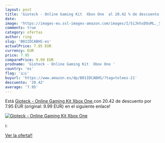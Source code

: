 ```yaml
---
layout: post
title: 'Gioteck - Online Gaming Kit  Xbox One  al 20.42 % de descuento'
date: 
image: 'https://images-eu.ssl-images-amazon.com/images/I/51JkhsDOuML._SL200_.jpg'
comments: true
category: ofertas
author: ring
slug: 'B01IDCABHS-es'
actualPrice: 7.95 EUR
currency: EUR
price: 7.95
comparePrice: 9.99 EUR
prodname: 'Gioteck - Online Gaming Kit  Xbox One '
country: 'es'
flag: '🇪🇸'
buyurl: 'https://www.amazon.es/dp/B01IDCABHS/?tag=tolees-21'
descuento: '20.42'
average: '7.95'
---
```


Está [Gioteck - Online Gaming Kit  Xbox One ](https://www.amazon.es/dp/B01IDCABHS/?tag=tolees-21) con 20.42 de descuento por 7.95 EUR (original: 9.99 EUR) en el siguiente enlace!

[![Gioteck - Online Gaming Kit  Xbox One ](https://images-eu.ssl-images-amazon.com/images/I/51JkhsDOuML._SL200_.jpg)](https://www.amazon.es/dp/B01IDCABHS/?tag=tolees-21)

ℹ️:


[Ver la oferta!!](https://www.amazon.es/dp/B01IDCABHS/?tag=tolees-21)
